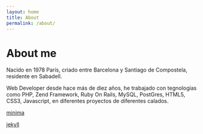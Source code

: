 ```yaml
---
layout: home
title: About
permalink: /about/
---
```


# About me
Nacido en 1978 París, criado entre Barcelona y Santiago de Compostela, residente en Sabadell. 

Web Developer desde hace más de diez años, he trabajado con tegnologías como PHP, Zend Framework, Ruby On Rails, MySQL, PostGres, HTML5, CSS3, Javascript, en diferentes proyectos de diferentes calados.


[minima](https://github.com/jekyll/minima)


[jekyll](https://github.com/jekyll/jekyll)

